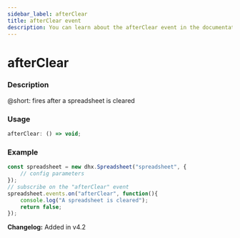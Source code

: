 ```yaml
---
sidebar_label: afterClear
title: afterClear event
description: You can learn about the afterClear event in the documentation of the DHTMLX JavaScript Spreadsheet library. Browse developer guides and API reference, try out code examples and live demos, and download a free 30-day evaluation version of DHTMLX Spreadsheet.
---
```


# afterClear

### Description

@short: fires after a spreadsheet is cleared

### Usage

~~~jsx
afterClear: () => void;
~~~

### Example

~~~jsx {5-8}
const spreadsheet = new dhx.Spreadsheet("spreadsheet", {
    // config parameters
});
// subscribe on the "afterClear" event
spreadsheet.events.on("afterClear", function(){
	console.log("A spreadsheet is cleared");
    return false;
});
~~~

**Changelog:** Added in v4.2
